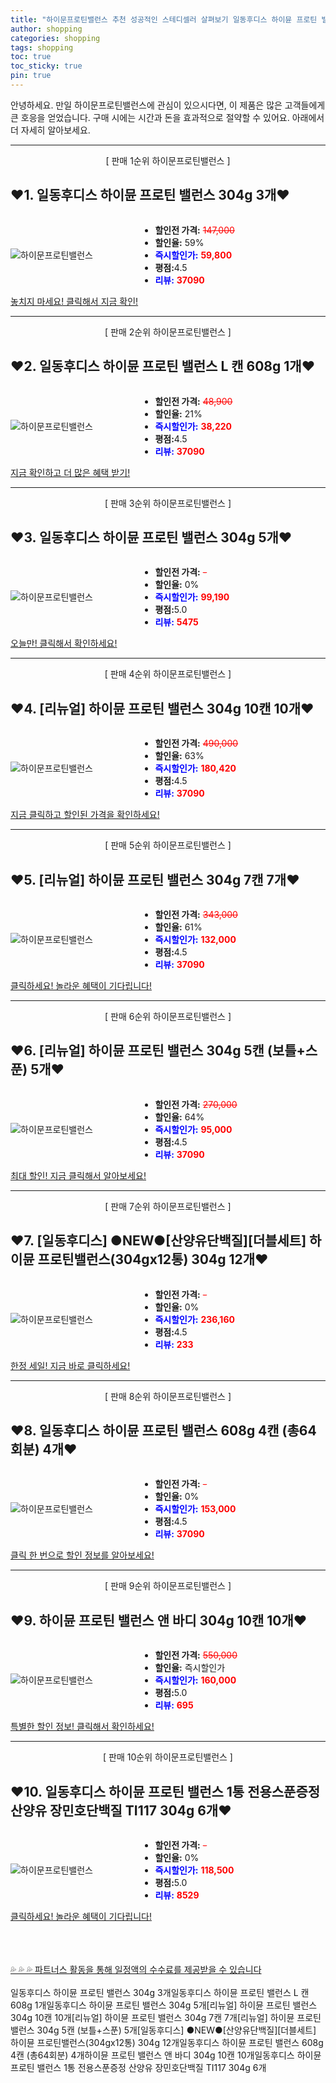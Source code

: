 ```yaml
---
title: "하이문프로틴밸런스 추천 성공적인 스테디셀러 살펴보기 일동후디스 하이뮨 프로틴 밸런스 304g"
author: shopping
categories: shopping
tags: shopping
toc: true
toc_sticky: true
pin: true
---
```

안녕하세요. 만일 하이문프로틴밸런스에 관심이 있으시다면,  이 제품은 많은 고객들에게 큰 호응을 얻었습니다. 구매 시에는 시간과 돈을 효과적으로 절약할 수 있어요. 아래에서 더 자세히 알아보세요.

---
<p class="toplist" style="margin: 0 auto; display: block; width: fit-content;">[ 판매 1순위 하이문프로틴밸런스 ]</p>

<h2><strong>❤️1. 일동후디스 하이뮨 프로틴 밸런스 304g 3개❤️</strong></h2>

<div style="display: flex; align-items: center;">
    <div style="flex: 0.4;">
        <img src="https://thumbnail6.coupangcdn.com/thumbnails/remote/230x230ex/image/vendor_inventory/67cb/79679b26a6084290e4962e9e9e7144ecbd06817188816efe25d677ba5338.jpg" alt="하이문프로틴밸런스" style="max-width: 100%;">
    </div>
    <div style="flex: 0.6; margin-left: 10px;">
        <ul>
            <li><strong>할인전 가격:</strong> <del style="color: red;">147,000</del></li>
            <li><strong>할인율:</strong> 59%</li>
            <li><span style='color:blue'><strong>즉시할인가:</strong></span> <span style='color:red'><strong>59,800</strong></span></li>
            <li><strong>평점:</strong>4.5</li>
            <li><span style='color:blue'><strong>리뷰:</strong></span> <span style='color:red'><strong>37090</strong></span></li>
        </ul>
    </div>
</div>
<div class="center">
    <a href="https://selin100587.github.io?lptag=AF9450613&subid=githubio&pageKey=7127545378&traceid=V0-153&itemId=3528624814&vendorItemId=79017774144" class="myButton">
        놓치지 마세요! 클릭해서 지금 확인!
    </a>
</div>


---
<p class="toplist" style="margin: 0 auto; display: block; width: fit-content;">[ 판매 2순위 하이문프로틴밸런스 ]</p>

<h2><strong>❤️2. 일동후디스 하이뮨 프로틴 밸런스 L 캔 608g 1개❤️</strong></h2>

<div style="display: flex; align-items: center;">
    <div style="flex: 0.4;">
        <img src="https://thumbnail9.coupangcdn.com/thumbnails/remote/230x230ex/image/retail/images/3281600629378478-ec882b4f-fb14-48bd-9abd-1f3e1f21b232.jpg" alt="하이문프로틴밸런스" style="max-width: 100%;">
    </div>
    <div style="flex: 0.6; margin-left: 10px;">
        <ul>
            <li><strong>할인전 가격:</strong> <del style="color: red;">48,900</del></li>
            <li><strong>할인율:</strong> 21%</li>
            <li><span style='color:blue'><strong>즉시할인가:</strong></span> <span style='color:red'><strong>38,220</strong></span></li>
            <li><strong>평점:</strong>4.5</li>
            <li><span style='color:blue'><strong>리뷰:</strong></span> <span style='color:red'><strong>37090</strong></span></li>
        </ul>
    </div>
</div>
<div class="center">
    <a href="https://selin100587.github.io?lptag=AF9450613&subid=githubio&pageKey=7127545378&traceid=V0-153&itemId=20055714575&vendorItemId=88559627052" class="myButton">
        지금 확인하고 더 많은 혜택 받기!
    </a>
</div>


---
<p class="toplist" style="margin: 0 auto; display: block; width: fit-content;">[ 판매 3순위 하이문프로틴밸런스 ]</p>

<h2><strong>❤️3. 일동후디스 하이뮨 프로틴 밸런스 304g 5개❤️</strong></h2>

<div style="display: flex; align-items: center;">
    <div style="flex: 0.4;">
        <img src="https://thumbnail9.coupangcdn.com/thumbnails/remote/230x230ex/image/vendor_inventory/ab84/836456e9864748860e82b26caaf389f1db6a9c9b7d85ee7918ace03f7d5d.jpg" alt="하이문프로틴밸런스" style="max-width: 100%;">
    </div>
    <div style="flex: 0.6; margin-left: 10px;">
        <ul>
            <li><strong>할인전 가격:</strong> <del style="color: red;">-</del></li>
            <li><strong>할인율:</strong> 0%</li>
            <li><span style='color:blue'><strong>즉시할인가:</strong></span> <span style='color:red'><strong>99,190</strong></span></li>
            <li><strong>평점:</strong>5.0</li>
            <li><span style='color:blue'><strong>리뷰:</strong></span> <span style='color:red'><strong>5475</strong></span></li>
        </ul>
    </div>
</div>
<div class="center">
    <a href="https://selin100587.github.io?lptag=AF9450613&subid=githubio&pageKey=8184528364&traceid=V0-153&itemId=15181927019&vendorItemId=86871517268" class="myButton">
        오늘만! 클릭해서 확인하세요!
    </a>
</div>


---
<p class="toplist" style="margin: 0 auto; display: block; width: fit-content;">[ 판매 4순위 하이문프로틴밸런스 ]</p>

<h2><strong>❤️4. [리뉴얼] 하이뮨 프로틴 밸런스 304g 10캔 10개❤️</strong></h2>

<div style="display: flex; align-items: center;">
    <div style="flex: 0.4;">
        <img src="https://thumbnail10.coupangcdn.com/thumbnails/remote/230x230ex/image/vendor_inventory/caf4/22c20045968209bc7192d25ac1b7aff5d66b730d840835b92cccbd9b6ecc.jpg" alt="하이문프로틴밸런스" style="max-width: 100%;">
    </div>
    <div style="flex: 0.6; margin-left: 10px;">
        <ul>
            <li><strong>할인전 가격:</strong> <del style="color: red;">490,000</del></li>
            <li><strong>할인율:</strong> 63%</li>
            <li><span style='color:blue'><strong>즉시할인가:</strong></span> <span style='color:red'><strong>180,420</strong></span></li>
            <li><strong>평점:</strong>4.5</li>
            <li><span style='color:blue'><strong>리뷰:</strong></span> <span style='color:red'><strong>37090</strong></span></li>
        </ul>
    </div>
</div>
<div class="center">
    <a href="https://selin100587.github.io?lptag=AF9450613&subid=githubio&pageKey=7127545378&traceid=V0-153&itemId=21914679761&vendorItemId=84982379013" class="myButton">
        지금 클릭하고 할인된 가격을 확인하세요!
    </a>
</div>


---
<p class="toplist" style="margin: 0 auto; display: block; width: fit-content;">[ 판매 5순위 하이문프로틴밸런스 ]</p>

<h2><strong>❤️5. [리뉴얼] 하이뮨 프로틴 밸런스 304g 7캔 7개❤️</strong></h2>

<div style="display: flex; align-items: center;">
    <div style="flex: 0.4;">
        <img src="https://thumbnail7.coupangcdn.com/thumbnails/remote/230x230ex/image/vendor_inventory/164f/fc460534a5d408a909ae3297192c27d823fdc15b161258ac2392ba50e067.jpg" alt="하이문프로틴밸런스" style="max-width: 100%;">
    </div>
    <div style="flex: 0.6; margin-left: 10px;">
        <ul>
            <li><strong>할인전 가격:</strong> <del style="color: red;">343,000</del></li>
            <li><strong>할인율:</strong> 61%</li>
            <li><span style='color:blue'><strong>즉시할인가:</strong></span> <span style='color:red'><strong>132,000</strong></span></li>
            <li><strong>평점:</strong>4.5</li>
            <li><span style='color:blue'><strong>리뷰:</strong></span> <span style='color:red'><strong>37090</strong></span></li>
        </ul>
    </div>
</div>
<div class="center">
    <a href="https://selin100587.github.io?lptag=AF9450613&subid=githubio&pageKey=7127545378&traceid=V0-153&itemId=15563114157&vendorItemId=84998902105" class="myButton">
        클릭하세요! 놀라운 혜택이 기다립니다!
    </a>
</div>


---
<p class="toplist" style="margin: 0 auto; display: block; width: fit-content;">[ 판매 6순위 하이문프로틴밸런스 ]</p>

<h2><strong>❤️6. [리뉴얼] 하이뮨 프로틴 밸런스 304g 5캔 (보틀+스푼) 5개❤️</strong></h2>

<div style="display: flex; align-items: center;">
    <div style="flex: 0.4;">
        <img src="https://thumbnail10.coupangcdn.com/thumbnails/remote/230x230ex/image/vendor_inventory/e747/54ac4d7f5aeee3dfaa7a4acdd2cff09934ec4e07e36850fd52d148ac0421.jpg" alt="하이문프로틴밸런스" style="max-width: 100%;">
    </div>
    <div style="flex: 0.6; margin-left: 10px;">
        <ul>
            <li><strong>할인전 가격:</strong> <del style="color: red;">270,000</del></li>
            <li><strong>할인율:</strong> 64%</li>
            <li><span style='color:blue'><strong>즉시할인가:</strong></span> <span style='color:red'><strong>95,000</strong></span></li>
            <li><strong>평점:</strong>4.5</li>
            <li><span style='color:blue'><strong>리뷰:</strong></span> <span style='color:red'><strong>37090</strong></span></li>
        </ul>
    </div>
</div>
<div class="center">
    <a href="https://selin100587.github.io?lptag=AF9450613&subid=githubio&pageKey=7127545378&traceid=V0-153&itemId=21575369958&vendorItemId=88820472537" class="myButton">
        최대 할인! 지금 클릭해서 알아보세요!
    </a>
</div>


---
<p class="toplist" style="margin: 0 auto; display: block; width: fit-content;">[ 판매 7순위 하이문프로틴밸런스 ]</p>

<h2><strong>❤️7. [일동후디스] ●NEW●[산양유단백질][더블세트] 하이뮨 프로틴밸런스(304gx12통) 304g 12개❤️</strong></h2>

<div style="display: flex; align-items: center;">
    <div style="flex: 0.4;">
        <img src="https://thumbnail7.coupangcdn.com/thumbnails/remote/230x230ex/image/vendor_inventory/59e9/cebb4b41321a0b8f9ab9e3f28d73b2f55082d1913dc0982693cc25210355.jpg" alt="하이문프로틴밸런스" style="max-width: 100%;">
    </div>
    <div style="flex: 0.6; margin-left: 10px;">
        <ul>
            <li><strong>할인전 가격:</strong> <del style="color: red;">-</del></li>
            <li><strong>할인율:</strong> 0%</li>
            <li><span style='color:blue'><strong>즉시할인가:</strong></span> <span style='color:red'><strong>236,160</strong></span></li>
            <li><strong>평점:</strong>4.5</li>
            <li><span style='color:blue'><strong>리뷰:</strong></span> <span style='color:red'><strong>233</strong></span></li>
        </ul>
    </div>
</div>
<div class="center">
    <a href="https://selin100587.github.io?lptag=AF9450613&subid=githubio&pageKey=7279587827&traceid=V0-153&itemId=18582639441&vendorItemId=90665834432" class="myButton">
        한정 세일! 지금 바로 클릭하세요!
    </a>
</div>


---
<p class="toplist" style="margin: 0 auto; display: block; width: fit-content;">[ 판매 8순위 하이문프로틴밸런스 ]</p>

<h2><strong>❤️8. 일동후디스 하이뮨 프로틴 밸런스 608g 4캔 (총64회분) 4개❤️</strong></h2>

<div style="display: flex; align-items: center;">
    <div style="flex: 0.4;">
        <img src="https://thumbnail10.coupangcdn.com/thumbnails/remote/230x230ex/image/vendor_inventory/4c47/73d9d9fecb6c784f07adfea387fec8f8e84b634f7b479fd8461e49f7c8f8.jpg" alt="하이문프로틴밸런스" style="max-width: 100%;">
    </div>
    <div style="flex: 0.6; margin-left: 10px;">
        <ul>
            <li><strong>할인전 가격:</strong> <del style="color: red;">-</del></li>
            <li><strong>할인율:</strong> 0%</li>
            <li><span style='color:blue'><strong>즉시할인가:</strong></span> <span style='color:red'><strong>153,000</strong></span></li>
            <li><strong>평점:</strong>4.5</li>
            <li><span style='color:blue'><strong>리뷰:</strong></span> <span style='color:red'><strong>37090</strong></span></li>
        </ul>
    </div>
</div>
<div class="center">
    <a href="https://selin100587.github.io?lptag=AF9450613&subid=githubio&pageKey=7127545378&traceid=V0-153&itemId=22977435623&vendorItemId=88662258344" class="myButton">
        클릭 한 번으로 할인 정보를 알아보세요!
    </a>
</div>


---
<p class="toplist" style="margin: 0 auto; display: block; width: fit-content;">[ 판매 9순위 하이문프로틴밸런스 ]</p>

<h2><strong>❤️9. 하이뮨 프로틴 밸런스 앤 바디 304g 10캔 10개❤️</strong></h2>

<div style="display: flex; align-items: center;">
    <div style="flex: 0.4;">
        <img src="https://thumbnail9.coupangcdn.com/thumbnails/remote/230x230ex/image/vendor_inventory/ec8f/c53d440a26dcf904aa796112c62e0738aeb84c5b14ef8f4e8a43649c4772.jpg" alt="하이문프로틴밸런스" style="max-width: 100%;">
    </div>
    <div style="flex: 0.6; margin-left: 10px;">
        <ul>
            <li><strong>할인전 가격:</strong> <del style="color: red;">550,000</del></li>
            <li><strong>할인율:</strong> 즉시할인가</li>
            <li><span style='color:blue'><strong>즉시할인가:</strong></span> <span style='color:red'><strong>160,000</strong></span></li>
            <li><strong>평점:</strong>5.0</li>
            <li><span style='color:blue'><strong>리뷰:</strong></span> <span style='color:red'><strong>695</strong></span></li>
        </ul>
    </div>
</div>
<div class="center">
    <a href="https://selin100587.github.io?lptag=AF9450613&subid=githubio&pageKey=8203702673&traceid=V0-153&itemId=21446880994&vendorItemId=84115550113" class="myButton">
        특별한 할인 정보! 클릭해서 확인하세요!
    </a>
</div>


---
<p class="toplist" style="margin: 0 auto; display: block; width: fit-content;">[ 판매 10순위 하이문프로틴밸런스 ]</p>

<h2><strong>❤️10. 일동후디스 하이뮨 프로틴 밸런스 1통 전용스푼증정 산양유 장민호단백질 TI117 304g 6개❤️</strong></h2>

<div style="display: flex; align-items: center;">
    <div style="flex: 0.4;">
        <img src="https://thumbnail7.coupangcdn.com/thumbnails/remote/230x230ex/image/vendor_inventory/8329/fe5bb85afc002a48b597a26d850a12d2555b15f1c561fdba7c351e11c9e7.jpg" alt="하이문프로틴밸런스" style="max-width: 100%;">
    </div>
    <div style="flex: 0.6; margin-left: 10px;">
        <ul>
            <li><strong>할인전 가격:</strong> <del style="color: red;">-</del></li>
            <li><strong>할인율:</strong> 0%</li>
            <li><span style='color:blue'><strong>즉시할인가:</strong></span> <span style='color:red'><strong>118,500</strong></span></li>
            <li><strong>평점:</strong>5.0</li>
            <li><span style='color:blue'><strong>리뷰:</strong></span> <span style='color:red'><strong>8529</strong></span></li>
        </ul>
    </div>
</div>
<div class="center">
    <a href="https://selin100587.github.io?lptag=AF9450613&subid=githubio&pageKey=5926096323&traceid=V0-153&itemId=17437752884&vendorItemId=86784083804" class="myButton">
        클릭하세요! 놀라운 혜택이 기다립니다!
    </a>
</div>

<br><br><br>[💦 💦 💦 파트너스 활동을 통해 일정액의 수수료를 제공받을 수 있습니다](https://link.coupang.com/a/bcpT2c)<br><br>일동후디스 하이뮨 프로틴 밸런스 304g 3개일동후디스 하이뮨 프로틴 밸런스 L 캔 608g 1개일동후디스 하이뮨 프로틴 밸런스 304g 5개[리뉴얼] 하이뮨 프로틴 밸런스 304g 10캔 10개[리뉴얼] 하이뮨 프로틴 밸런스 304g 7캔 7개[리뉴얼] 하이뮨 프로틴 밸런스 304g 5캔 (보틀+스푼) 5개[일동후디스] ●NEW●[산양유단백질][더블세트] 하이뮨 프로틴밸런스(304gx12통) 304g 12개일동후디스 하이뮨 프로틴 밸런스 608g 4캔 (총64회분) 4개하이뮨 프로틴 밸런스 앤 바디 304g 10캔 10개일동후디스 하이뮨 프로틴 밸런스 1통 전용스푼증정 산양유 장민호단백질 TI117 304g 6개